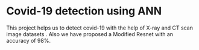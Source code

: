 # Covid-19 detection using ANN
This project helps us to detect covid-19 with the help of X-ray and CT scan image datasets . 
Also we have proposed a Modified Resnet with an accuracy of 98%.
